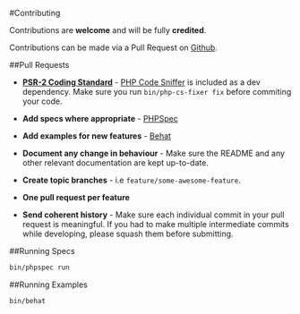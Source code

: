 #Contributing

Contributions are **welcome** and will be fully **credited**.

Contributions can be made via a Pull Request on [Github](https://github.com/mike182uk/phpspec-rename).

##Pull Requests

- **[PSR-2 Coding Standard](https://github.com/php-fig/fig-standards/blob/master/accepted/PSR-2-coding-style-guide.md)** - [PHP Code Sniffer](http://pear.php.net/package/PHP_CodeSniffer) is included as a dev dependency. Make sure you run `bin/php-cs-fixer fix` before commiting your code.

- **Add specs where appropriate** - [PHPSpec](http://www.phpspec.net/en/latest/)

- **Add examples for new features** - [Behat](http://docs.behat.org/en/v3.0/)

- **Document any change in behaviour** - Make sure the README and any other relevant documentation are kept up-to-date.

- **Create topic branches** - i.e `feature/some-awesome-feature`.

- **One pull request per feature**

- **Send coherent history** - Make sure each individual commit in your pull request is meaningful. If you had to make multiple intermediate commits while developing, please squash them before submitting.


##Running Specs

```bash
bin/phpspec run
```

##Running Examples

```bash
bin/behat
```
